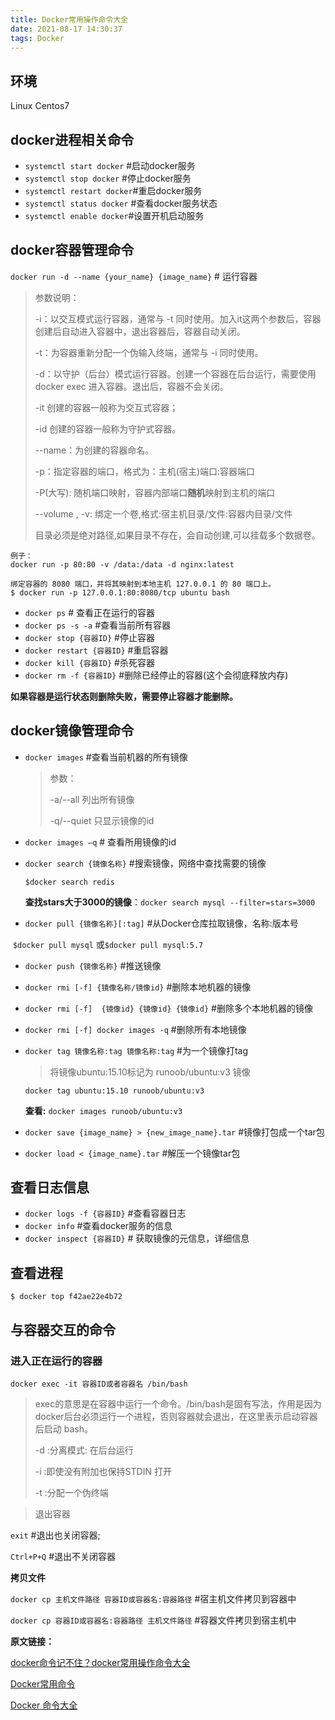 ```yaml
---
title: Docker常用操作命令大全
date: 2021-08-17 14:30:37
tags: Docker
---
```

## 环境

Linux  Centos7

## docker进程相关命令

- `systemctl start docker` #启动docker服务
- `systemctl stop docker` #停止docker服务
- `systemctl restart docker`#重启docker服务
- `systemctl status docker` #查看docker服务状态
- `systemctl enable docker`#设置开机启动服务



## docker容器管理命令

`docker run -d --name {your_name} {image_name}` # 运行容器

> 参数说明：
>
> -i：以交互模式运行容器，通常与 -t 同时使用。加入it这两个参数后，容器创建后自动进入容器中，退出容器后，容器自动关闭。
>
> -t：为容器重新分配一个伪输入终端，通常与 -i 同时使用。
>
> -d：以守护（后台）模式运行容器。创建一个容器在后台运行，需要使用docker exec 进入容器。退出后，容器不会关闭。
>
> -it 创建的容器一般称为交互式容器；
>
> -id 创建的容器一般称为守护式容器。
>
> --name：为创建的容器命名。
>
> -p：指定容器的端口，格式为：主机(宿主)端口:容器端口 
>
> -P(大写): 随机端口映射，容器内部端口**随机**映射到主机的端口
>
> --volume , -v: 绑定一个卷,格式:宿主机目录/文件:容器内目录/文件
>
> ​                       目录必须是绝对路径,如果目录不存在，会自动创建,可以挂载多个数据卷。

```
例子：
docker run -p 80:80 -v /data:/data -d nginx:latest

绑定容器的 8080 端口，并将其映射到本地主机 127.0.0.1 的 80 端口上。
$ docker run -p 127.0.0.1:80:8080/tcp ubuntu bash
```

- `docker ps` # 查看正在运行的容器
- `docker ps -s -a` #查看当前所有容器
- `docker stop {容器ID}` #停止容器
- `docker restart {容器ID}` #重启容器
- `docker kill {容器ID}` #杀死容器
- `docker rm -f {容器ID}` #删除已经停止的容器(这个会彻底释放内存)

**如果容器是运行状态则删除失败，需要停止容器才能删除。**



## docker镜像管理命令

- `docker images` #查看当前机器的所有镜像

  >参数：
  >
  >-a/--all 列出所有镜像
  >
  >-q/--quiet 只显示镜像的id

- `docker images –q` # 查看所用镜像的id

- `docker search {镜像名称}` #搜索镜像，网络中查找需要的镜像

  `$docker search redis`

  **查找stars大于3000的镜像**：`docker search mysql --filter=stars=3000`

- `docker pull {镜像名称}[:tag]` #从Docker仓库拉取镜像，名称:版本号

​     `$docker pull mysql` 或`$docker pull mysql:5.7` 

- `docker push {镜像名称}` #推送镜像

- `docker rmi [-f] {镜像名称/镜像id}` #删除本地机器的镜像

- `docker rmi [-f]  {镜像id} {镜像id} {镜像id}` #删除多个本地机器的镜像

- `docker rmi [-f] docker images -q` #删除所有本地镜像

- `docker tag 镜像名称:tag 镜像名称:tag` #为一个镜像打tag

  > 将镜像ubuntu:15.10标记为 runoob/ubuntu:v3 镜像

  `docker tag ubuntu:15.10 runoob/ubuntu:v3`

  **查看:** `docker images runoob/ubuntu:v3`

- `docker save {image_name} > {new_image_name}.tar` #镜像打包成一个tar包

- `docker load < {image_name}.tar` #解压一个镜像tar包



## 查看日志信息

- `docker logs -f {容器ID}`  #查看容器日志
- `docker info` #查看docker服务的信息
- `docker inspect {容器ID}` # 获取镜像的元信息，详细信息



## 查看进程

`$ docker top f42ae22e4b72`



## 与容器交互的命令

### 进入正在运行的容器

```
docker exec -it 容器ID或者容器名 /bin/bash
```

> exec的意思是在容器中运行⼀个命令。/bin/bash是固有写法，作用是因为docker后台必须运行一个进程，否则容器就会退出，在这里表示启动容器后启动 bash。
>
> -d :分离模式: 在后台运行
>
> -i :即使没有附加也保持STDIN 打开
>
> -t :分配一个伪终端



> 退出容器

`exit` #退出也关闭容器;

`Ctrl+P+Q` #退出不关闭容器



**拷贝文件**

`docker cp 主机文件路径 容器ID或容器名:容器路径` #宿主机文件拷贝到容器中

`docker cp 容器ID或容器名:容器路径 主机文件路径` #容器文件拷贝到宿主机中



**原文链接：**

[docker命令记不住？docker常用操作命令大全](https://juejin.cn/post/6993582707582173198)

[Docker常用命令](https://juejin.cn/post/6996126578048499743)

[Docker 命令大全](https://www.runoob.com/docker/docker-command-manual.html)
